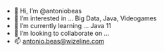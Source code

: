 - 👋 Hi, I’m @antoniobeas
- 👀 I’m interested in ... Big Data, Java, Videogames
- 🌱 I’m currently learning ... Java 11
- 💞️ I’m looking to collaborate on ...
- 📫 antonio.beas@wizeline.com
